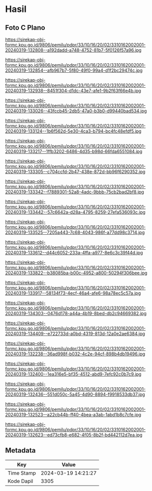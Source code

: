 # Hasil

## Foto C Plano

https://sirekap-obj-formc.kpu.go.id/9806/pemilu/pdpr/33/10/16/20/02/3310162002001-20240319-132808--a192dadd-a748-4752-81b7-5f0126f57a96.jpg

https://sirekap-obj-formc.kpu.go.id/9806/pemilu/pdpr/33/10/16/20/02/3310162002001-20240319-132854--afb967b7-5f80-49f0-99a4-d1f2bc29474c.jpg

https://sirekap-obj-formc.kpu.go.id/9806/pemilu/pdpr/33/10/16/20/02/3310162002001-20240319-132938--8451f304-d1dc-43e7-afe1-9b2f63f66e4b.jpg

https://sirekap-obj-formc.kpu.go.id/9806/pemilu/pdpr/33/10/16/20/02/3310162002001-20240319-133026--43fccb45-2db5-47a0-b3b0-d99440bad534.jpg

https://sirekap-obj-formc.kpu.go.id/9806/pemilu/pdpr/33/10/16/20/02/3310162002001-20240319-133124--1b6f562d-5e30-4ca3-b794-bc4fc48efdf5.jpg

https://sirekap-obj-formc.kpu.go.id/9806/pemilu/pdpr/33/10/16/20/02/3310162002001-20240319-133217--1ffb3202-6486-4d35-b98d-66fda6551084.jpg

https://sirekap-obj-formc.kpu.go.id/9806/pemilu/pdpr/33/10/16/20/02/3310162002001-20240319-133305--c704ccfd-2b47-438e-872d-bb96f6290352.jpg

https://sirekap-obj-formc.kpu.go.id/9806/pemilu/pdpr/33/10/16/20/02/3310162002001-20240319-133342--f7889301-52a8-4adc-9bbb-75cb2bad2bf8.jpg

https://sirekap-obj-formc.kpu.go.id/9806/pemilu/pdpr/33/10/16/20/02/3310162002001-20240319-133442--57c6642a-d28a-4795-8259-27efa536093c.jpg

https://sirekap-obj-formc.kpu.go.id/9806/pemilu/pdpr/33/10/16/20/02/3310162002001-20240319-133525--7205a443-7c68-4043-986f-a77dd98c3714.jpg

https://sirekap-obj-formc.kpu.go.id/9806/pemilu/pdpr/33/10/16/20/02/3310162002001-20240319-133612--d44c6052-233a-4ffa-a977-8e6c3c39f44d.jpg

https://sirekap-obj-formc.kpu.go.id/9806/pemilu/pdpr/33/10/16/20/02/3310162002001-20240319-133822--b38085ba-b00c-4952-a800-50294f306bee.jpg

https://sirekap-obj-formc.kpu.go.id/9806/pemilu/pdpr/33/10/16/20/02/3310162002001-20240319-133917--58134f73-4ecf-46a4-afe6-98a78ec5c57a.jpg

https://sirekap-obj-formc.kpu.go.id/9806/pemilu/pdpr/33/10/16/20/02/3310162002001-20240319-134303--0476d178-a44a-4b19-8bed-db2c94669382.jpg

https://sirekap-obj-formc.kpu.go.id/9806/pemilu/pdpr/33/10/16/20/02/3310162002001-20240319-134409--e722733d-a0bd-4319-813d-12a0e2ae6384.jpg

https://sirekap-obj-formc.kpu.go.id/9806/pemilu/pdpr/33/10/16/20/02/3310162002001-20240319-132238--36ad998f-b032-4c2e-94cf-898b4db19496.jpg

https://sirekap-obj-formc.kpu.go.id/9806/pemilu/pdpr/33/10/16/20/02/3310162002001-20240319-132400--1ea316e5-bf35-4512-abd9-7efc92c0b7c9.jpg

https://sirekap-obj-formc.kpu.go.id/9806/pemilu/pdpr/33/10/16/20/02/3310162002001-20240319-132436--551d050c-5a45-4d90-8894-f9918533db37.jpg

https://sirekap-obj-formc.kpu.go.id/9806/pemilu/pdpr/33/10/16/20/02/3310162002001-20240319-132523--a22cb44b-ff40-4bea-a3ab-1abd1b8c7cfe.jpg

https://sirekap-obj-formc.kpu.go.id/9806/pemilu/pdpr/33/10/16/20/02/3310162002001-20240319-132623--ed73cfb8-e682-4f05-8b2f-bd442112d7ea.jpg


## Metadata

| Key        | Value               |
| ---------- | ------------------- |
| Time Stamp | 2024-03-19 14:21:27 |
| Kode Dapil | 3305                |



